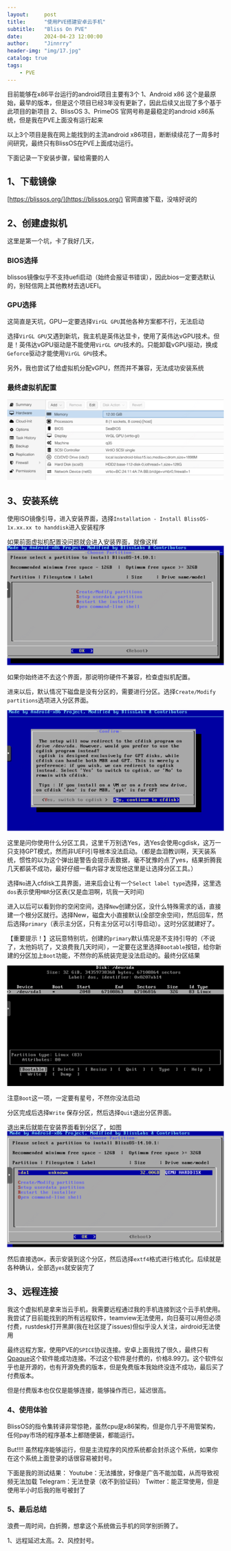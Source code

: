 ```yaml
---
layout:     post
title:      "使用PVE搭建安卓云手机"
subtitle:   "Bliss On PVE"
date:       2024-04-23 12:00:00
author:     "Jinnrry"
header-img: "img/17.jpg"
catalog: true
tags:
    - PVE
---
```

目前能够在x86平台运行的android项目主要有3个
1、Android x86 这个是最原始，最早的版本，但是这个项目已经3年没有更新了，因此后续又出现了多个基于此项目的新项目
2、BlissOS 
3、PrimeOS 官网号称是最稳定的android x86系统，但是我在PVE上面没有运行起来

以上3个项目是我在网上能找到的主流android x86项目，断断续续花了一周多时间研究，最终只有BlissOS在PVE上面成功运行。

下面记录一下安装步骤，留给需要的人

## 1、下载镜像

[https://blissos.org/](https://blissos.org/) 官网直接下载，没啥好说的

## 2、创建虚拟机

这里是第一个坑，卡了我好几天，

### BIOS选择
blissos镜像似乎不支持uefi启动（始终会报证书错误），因此bios一定要选默认的，别轻信网上其他教材去选UEFI。

### GPU选择
这简直是天坑，GPU一定要选择`VirGL GPU`其他各种方案都不行，无法启动

选择`VirGL GPU`又遇到新坑，我主机是英伟达显卡，使用了英伟达vGPU技术。但是！英伟达vGPU驱动是不能使用`VirGL GPU`技术的。只能卸载vGPU驱动，换成`Geforce`驱动才能使用`VirGL GPU`技术。

另外，我也尝试了给虚拟机分配vGPU，然而并不兼容，无法成功安装系统

### 最终虚拟机配置

![blissos1.png](https://raw.githubusercontent.com/Jinnrry/Jinnrry.github.io/master/img/articleImg/blissos1.png.png)

## 3、安装系统

使用ISO镜像引导，进入安装界面，选择`Installation - Install BlissOS-1x.xx.xx to handdisk`进入安装程序

如果前面虚拟机配置没问题就会进入安装界面，就像这样
![blissos2.png](https://raw.githubusercontent.com/Jinnrry/Jinnrry.github.io/master/img/articleImg/blissos2.png.png)

如果你始终进不去这个界面，那说明你硬件不兼容，检查虚拟机配置。

进来以后，默认情况下磁盘是没有分区的，需要进行分区。选择`Create/Modify partitions`选项进入分区界面。

![blissos3.png](https://raw.githubusercontent.com/Jinnrry/Jinnrry.github.io/master/img/articleImg/blissos3.png.png)

这里是问你使用什么分区工具，这里千万别选Yes，选Yes会使用cgdisk，这万一只支持GPT模式，然而非UEFI引导根本没法启动。（都是血泪教训啊，天天装系统，惯性的以为这个弹出是警告会提示丢数据，毫不犹豫的点了yes，结果折腾我几天都装不成功，最好仔细一看内容才发现他这里是让选择分区工具。）

选择`No`进入cfdisk工具界面，进来后会让有一个`Select label type`选择，这里选`dos`表示使用`MBR`分区表(又是血泪啊，坑我一天时间)

进入以后可以看到你的空闲空间，选择`New`创建分区，没什么特殊需求的话，直接建一个根分区就行。选择New，磁盘大小直接默认(全部空余空间)，然后回车，然后选择`primary`（表示主分区，只有主分区可以引导启动）。这时分区就建好了。

【重要提示！】这玩意特别坑，创建的`primary`默认情况是不支持引导的（不说了，太他妈坑了，又浪费我几天时间），一定要在这里选择`Bootable`按钮，给你新建的分区加上`Boot`功能，不然你的系统装完是没法启动的。最终分区结果

![blissos4.png](https://raw.githubusercontent.com/Jinnrry/Jinnrry.github.io/master/img/articleImg/blissos4.png.png)

注意`Boot`这一项，一定要有星号，不然你没法启动

分区完成后选择`Write` 保存分区，然后选择`Quit`退出分区界面。

退出来后就能在安装界面看到分区了，如图
![blissos5.png](https://raw.githubusercontent.com/Jinnrry/Jinnrry.github.io/master/img/articleImg/blissos5.png.png)

然后直接选`OK`，表示安装到这个分区，然后选择`extf4`格式进行格式化。后续就是各种确认，全部选`yes`就安装完了



## 3、远程连接

我这个虚拟机是拿来当云手机，我需要远程通过我的手机连接到这个云手机使用。我尝试了目前能找到的所有远程软件，teamview无法使用，向日葵可以用但必须付费，rustdesk打开黑屏(我在社区提了issues)但似乎没人关注，airdroid无法使用

最终远程方案，使用PVE的`SPICE`协议连接。安卓上面我找了很久，最终只有[Qpaque](https://play.google.com/store/apps/details?id=com.undatech.opaque)这个软件能成功连接。不过这个软件是付费的，价格8.99刀。这个软件似乎也是开源的，也有开源免费的版本，但是免费版本我始终没连不成功，最后买了付费版本。

但是付费版本也仅仅是能够连接，能够操作而已，延迟很高。

### 4、使用体验

BlissOS的指令集转译非常惊艳，虽然cpu是x86架构，但是你几乎不用管架构，任何pay市场的程序基本上都随便装，都能运行。

But!!!! 虽然程序能够运行，但是主流程序的风控系统都会封杀这个系统，如果你在这个系统上面登录的话很容易被封号。

下面是我的测试结果：
Youtube：无法播放，好像是广告不能加载，从而导致视频无法加载
Telegram：无法登录（收不到验证码）
Twitter：能正常使用，但是使用半小时后我的账号被封了

### 5、最后总结

浪费一周时间，白折腾，想拿这个系统做云手机的同学别折腾了。

1、远程延迟太高。2、风控封号。

